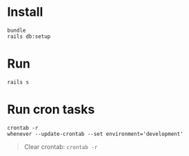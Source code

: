 # Install

```
bundle
rails db:setup
```

# Run

```
rails s
```

# Run cron tasks

```
crontab -r
whenever --update-crontab --set environment='development'
```

> Clear crontab: `crontab -r`
